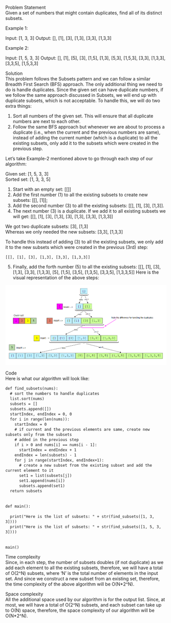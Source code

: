 Problem Statement \
Given a set of numbers that might contain duplicates, find all of its distinct subsets.

Example 1:

Input: [1, 3, 3]
Output: [], [1], [3], [1,3], [3,3], [1,3,3]

Example 2:

Input: [1, 5, 3, 3]
Output: [], [1], [5], [3], [1,5], [1,3], [5,3], [1,5,3], [3,3], [1,3,3], [3,3,5], [1,5,3,3] 

Solution \
This problem follows the Subsets pattern and we can follow a similar Breadth First Search (BFS) approach. The only additional thing we need to do is handle duplicates. Since the given set can have duplicate numbers, if we follow the same approach discussed in Subsets, we will end up with duplicate subsets, which is not acceptable. To handle this, we will do two extra things:

1. Sort all numbers of the given set. This will ensure that all duplicate numbers are next to each other.
2. Follow the same BFS approach but whenever we are about to process a duplicate (i.e., when the current and the previous numbers are same), instead of adding the current number (which is a duplicate) to all the existing subsets, only add it to the subsets which were created in the previous step.

Let’s take Example-2 mentioned above to go through each step of our algorithm:

Given set: [1, 5, 3, 3]  
Sorted set: [1, 3, 3, 5]
1. Start with an empty set: [[]]
2. Add the first number (1) to all the existing subsets to create new subsets: [[], [1]];
3. Add the second number (3) to all the existing subsets: [[], [1], [3], [1,3]].
4. The next number (3) is a duplicate. If we add it to all existing subsets we will get:
    [[], [1], [3], [1,3], [3], [1,3], [3,3], [1,3,3]]

We got two duplicate subsets: [3], [1,3]  
Whereas we only needed the new subsets: [3,3], [1,3,3]  

To handle this instead of adding (3) to all the existing subsets, we only add it to the new subsets which were created in the previous (3rd) step:

    [[], [1], [3], [1,3], [3,3], [1,3,3]]

5. Finally, add the forth number (5) to all the existing subsets: [[], [1], [3], [1,3], [3,3], [1,3,3], [5], [1,5], [3,5], [1,3,5], [3,3,5], [1,3,3,5]]
Here is the visual representation of the above steps:

![alt text](pics1/1002.PNG?raw=true)
 
Code \
Here is what our algorithm will look like:
```
def find_subsets(nums):
  # sort the numbers to handle duplicates
  list.sort(nums)
  subsets = []
  subsets.append([])
  startIndex, endIndex = 0, 0
  for i in range(len(nums)):
    startIndex = 0
    # if current and the previous elements are same, create new subsets only from the subsets
    # added in the previous step
    if i > 0 and nums[i] == nums[i - 1]:
      startIndex = endIndex + 1
    endIndex = len(subsets) - 1
    for j in range(startIndex, endIndex+1):
      # create a new subset from the existing subset and add the current element to it
      set1 = list(subsets[j])
      set1.append(nums[i])
      subsets.append(set1)
  return subsets


def main():

  print("Here is the list of subsets: " + str(find_subsets([1, 3, 3])))
  print("Here is the list of subsets: " + str(find_subsets([1, 5, 3, 3])))


main()
```

Time complexity \
Since, in each step, the number of subsets doubles (if not duplicate) as we add each element to all the existing subsets, therefore, we will have a total of O(2^N) subsets, where ‘N’ is the total number of elements in the input set. And since we construct a new subset from an existing set, therefore, the time complexity of the above algorithm will be O(N*2^N).

Space complexity \
All the additional space used by our algorithm is for the output list. Since, at most, we will have a total of O(2^N) subsets, and each subset can take up to O(N) space, therefore, the space complexity of our algorithm will be O(N*2^N).